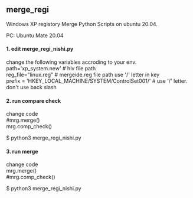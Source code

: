 ## merge_regi  
Windows XP registory Merge Python Scripts on ubuntu 20.04.  
  
PC: Ubuntu Mate 20.04  
  
#### 1. edit merge_regi_nishi.py  
 change the following variables accroding to your env.  
   path='xp_system.new'    # hiv file path  
   reg_file="linux.reg"    # mergeide.reg  file path  use '/' letter in key  
   prefix = 'HKEY_LOCAL_MACHINE/SYSTEM/ControlSet001/'     # use '/' letter. don't use back slash  

#### 2. run compare check  
  
  change code      
    #mrg.merge()    
    mrg.comp_check()       
   
  $ python3 merge_regi_nishi.py    

#### 3. run merge    
   change code      
    mrg.merge()    
    #mrg.comp_check()       
   
  $ python3 merge_regi_nishi.py    
